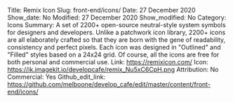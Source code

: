 Title: Remix Icon
Slug: front-end/icons/
Date: 27 December 2020
Show_date: No
Modified: 27 December 2020
Show_modified: No
Category: Icons
Summary: A set of 2200+ open-source neutral-style system symbols for designers and developers. Unlike a patchwork icon library, 2200+ icons are all elaborately crafted so that they are born with the gene of readability, consistency and perfect pixels. Each icon was designed in "Outlined" and "Filled" styles based on a 24x24 grid. Of course, all the icons are free for both personal and commercial use.
Link: https://remixicon.com/
Icon: https://ik.imagekit.io/developcafe/remix_Nu5xC6CpH.png
Attribution: No
Commercial: Yes
Github_edit_link: https://github.com/melboone/develop_cafe/edit/master/content/front-end/icons/
